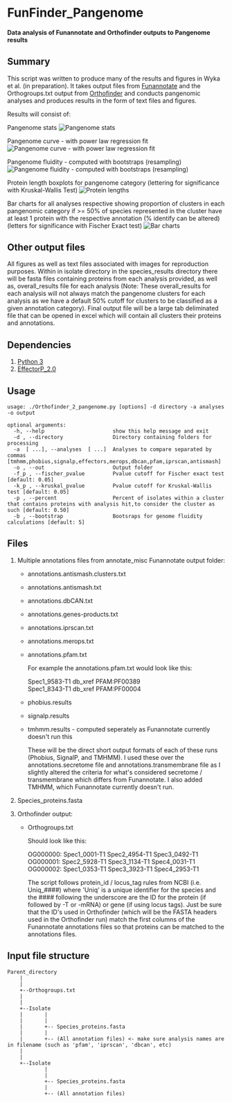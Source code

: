 # FunFinder_Pangenome
#### Data analysis of Funannotate and Orthofinder outputs to Pangenome results

## Summary

This script was written to produce many of the results and figures in Wyka et al. (in preparation). It takes output files from [Funannotate](https://github.com/nextgenusfs/funannotate) and the Orthogroups.txt output from [Orthofinder](https://github.com/davidemms/OrthoFinder) and conducts pangenomic analyses and produces results in the form of text files and figures.

Results will consist of:

Pangenome stats
![Pangenome stats](https://github.com/PlantDr430/images/blob/master/Pangenome_stats.png)

Pangenome curve - with power law regression fit
![Pangenome curve - with power law regression fit](https://github.com/PlantDr430/images/blob/master/Pangenome_curve.png)

Pangenome fluidity - computed with bootstraps (resampling)
![Pangenome fluidity - computed with bootstraps (resampling)](https://github.com/PlantDr430/images/blob/master/Pangenome_fluidity.png)

Protein length boxplots for pangenome category (lettering for significance with Kruskal-Wallis Test)
![Protein lengths](https://github.com/PlantDr430/images/blob/master/Protein_lengths.png)

Bar charts for all analyses respective showing proportion of clusters in each pangenomic category if >= 50% of species represented in the cluster have at least 1 protein with the respective annotation (% identify can be altered) (letters for significance with Fischer Exact test)
![Bar charts](https://github.com/PlantDr430/images/blob/master/secretome_pangenome_bar.png)

## Other output files

All figures as well as text files associated with images for reproduction purposes. Within in isolate directory in the species_results directory there will be fasta files containing proteins from each analysis provided, as well as, overall_results file for each analysis (Note: These overall_results for each analysis will not always match the pangenome clusters for each analysis as we have a default 50% cutoff for clusters to be classified as a given annotation category). Final output file will be a large tab deliminated file that can be opened in excel which will contain all clusters their proteins and annotations. 

## Dependencies 

1. [Python 3](https://www.python.org/downloads/)
2. [EffectorP_2.0](http://effectorp.csiro.au/software.html)

## Usage

```
usage: ./Orthofinder_2_pangenome.py [options] -d directory -a analyses -o output

optional arguments:
  -h, --help                      show this help message and exit
  -d , --directory                Directory containing folders for processing
  -a  [ ...], --analyses  [ ...]  Analyses to compare separated by commas [tmhmm,phobius,signalp,effectors,merops,dbcan,pfam,iprscan,antismash]
  -o , --out                      Output folder
  -f_p , --fischer_pvalue         Pvalue cutoff for Fischer exact test [default: 0.05]
  -k_p , --kruskal_pvalue         Pvalue cutoff for Kruskal-Wallis test [default: 0.05]
  -p , --percent                  Percent of isolates within a cluster that contains proteins with analysis hit,to consider the cluster as such [default: 0.50]
  -b , --bootstrap                Bootsraps for genome fluidity calculations [default: 5]
```

## Files 

1. Multiple annotations files from annotate_misc Funannotate output folder:

      * annotations.antismash.clusters.txt   
      * annotations.antismash.txt    
      * annotations.dbCAN.txt   
      * annotations.genes-products.txt   
      * annotations.iprscan.txt   
      * annotations.merops.txt   
      * annotations.pfam.txt   
      
          For example the annotations.pfam.txt would look like this:
          
          Spec1_9583-T1  db_xref	PFAM:PF00389   
          Spec1_8343-T1  db_xref	PFAM:PF00004
 
      * phobius.results   
      * signalp.results   
      * tmhmm.results - computed seperately as Funannotate currently doesn't run this   
      
          These will be the direct short output formats of each of these runs (Phobius, SignalP, and TMHMM). I used these over the annotations.secretome file and annotations.transmembrane file as I slightly altered the criteria for what's considered secretome / transmembrane which differs from Funannotate. I also added TMHMM, which Funannotate currently doesn't run.

2. Species_proteins.fasta 

3. Orthofinder output:

      * Orthogroups.txt
      
          Should look like this: 
      
          OG000000: Spec1_0001-T1 Spec2_4954-T1 Spec3_0492-T1   
          OG000001: Spec2_5928-T1 Spec3_1134-T1 Spec4_0031-T1   
          OG000002: Spec1_0353-T1 Spec3_3923-T1 Spec4_2953-T1   
          
          The script follows protein_id / locus_tag rules from NCBI (i.e. Uniq_####) where 'Uniq' is a unique identifier for the species and the #### following the underscore are the ID for the protein (if followed by -T or -mRNA) or gene (if using locus tags). Just be sure that the ID's used in Orthofinder (which will be the FASTA headers used in the Orthofinder run) match the first columns of the Funannotate annotations files so that proteins can be matched to the annotations files.

## Input file structure

```
Parent_directory
    |
    |
    +--Orthogroups.txt
    |
    |
    +--Isolate  
    |       |
    |       |
    |       +-- Species_proteins.fasta
    |       |
    |       +-- (All annotation files) <- make sure analysis names are in filename (such as 'pfam', 'iprscan', 'dbcan', etc)
    |
    |
    +--Isolate
            |
            |
            +-- Species_proteins.fasta
            |
            +-- (All annotation files)
```


